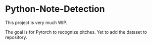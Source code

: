 # Python-Note-Detection

This project is very much WIP.

The goal is for Pytorch to recognize pitches. 
Yet to add the dataset to repository.
